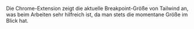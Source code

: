 Die Chrome-Extension zeigt die aktuelle Breakpoint-Größe von Tailwind an, was beim Arbeiten sehr hilfreich ist, da man stets die momentane Größe im Blick hat.






